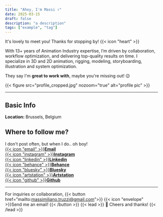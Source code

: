 ```yaml
---
title: "Ahoy, I'm Massi ✌️"
date: 2025-03-15
draft: false
description: "a description"
tags: ["example", "tag"]
---
```



It's lovely to meet you! Thanks for stopping by! {{< icon "heart" >}}

With 13+ years of Animation Industry expertise, I’m driven by collaboration, workflow optimization, and delivering top-quality results on time. I specialize in 3D and 2D animation, rigging, modeling, storyboarding, illustration and system optimization.

They say I'm **great to work with**, maybe you're missing out! 😉


{{< figure src="profile_cropped.jpg" nozoom="true" alt="profile pic" >}}

---

## Basic Info

**Location:** Brussels, Belgium  


## Where to follow me?
I don't post often, but when I do.. oh boy!  
[{{< icon "email" >}}**Email**](massimiliano.truzzi@gmail.com)  
[{{< icon "instagram" >}}**Instagram**](https://www.instagram.com/lostfocusremedies/)  
[{{< icon "linkedin" >}}**Linkedin**](https://www.linkedin.com/in/massimiliano-truzzi-4a22b320/)  
[{{< icon "behance" >}}**Behance**](https://www.behance.net/massitruzzi)  
[{{< icon "bluesky" >}}**Bluesky**](https://bsky.app/profile/folmer-hat.bsky.social)  
[{{< icon "artstation" >}}**Artstation**](https://www.artstation.com/massimilianotruzzi7)  
[{{< icon "github" >}}**Github**](https://github.com/LostFocusRemedies)  

---

For inquiries or collaboration, {{< button href="mailto:massimiliano.truzzi@gmail.com">}}
{{< icon "envelope" >}}Send me an email! {{< /button >}} 
{{< lead >}} 👋 Cheers and thanks! {{< /lead >}}




